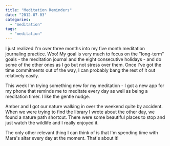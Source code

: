 ```yaml
---
title: "Meditation Reminders"
date: "2012-07-03"
categories: 
  - "meditation"
tags: 
  - "meditation"
---
```


I just realized I'm over three months into my five month meditation journaling practice. Woo! My goal is very much to focus on the "long-term" goals - the meditation journal and the eight consecutive holidays - and do some of the other ones as I go but not stress over them. Once I've got the time commitments out of the way, I can probably bang the rest of it out relatively easily.

This week I'm trying something new for my meditation - I got a new app for my phone that reminds me to meditate every day as well as being a meditation timer. I like the gentle nudge.

Amber and I got our nature walking in over the weekend quite by accident. When we were trying to find the library I wrote about the other day, we found a nature path shortcut. There were some beautiful places to stop and just watch the wildlife and I really enjoyed it.

The only other relevant thing I can think of is that I'm spending time with Mara's altar every day at the moment. That's about it!
